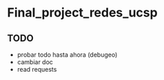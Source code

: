 # Final_project_redes_ucsp

## TODO
- probar todo hasta ahora (debugeo)
- cambiar doc
- read requests
